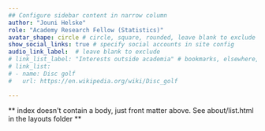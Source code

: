 ```yaml
---
## Configure sidebar content in narrow column
author: "Jouni Helske"
role: "Academy Research Fellow (Statistics)"
avatar_shape: circle # circle, square, rounded, leave blank to exclude
show_social_links: true # specify social accounts in site config
audio_link_label:  # leave blank to exclude
# link_list_label: "Interests outside academia" # bookmarks, elsewhere, etc.
# link_list:
# - name: Disc golf
#   url: https://en.wikipedia.org/wiki/Disc_golf

---
```


** index doesn't contain a body, just front matter above.
See about/list.html in the layouts folder **